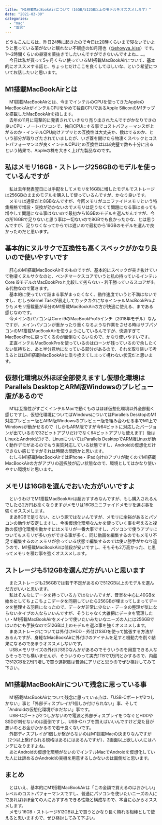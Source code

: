 ```yaml
---
title: "M1搭載MacBookAirについて（16GB/512GB以上のモデルをオススメします）"
date: "2021-03-30"
categories: 
  - "mac"
  - "戯言"
---
```


どうもこんにちは、昨日24時に起きたので今日は20時くらいまで寝ないでいようと思っている薬がないと眠れない不眠症の如月翔也（[@showya\_kiss](http://twitter.com/showya_kiss)）です。1〜2時間くらいの昼寝を薬抜きでしたいんですができないんですよね……。  
　今日は私が買って5ヶ月くらい使っているM1搭載MacBookAirについて、基本的にオススメする話と、ちょっとだけここを良くしてほしいな、という希望についてお話したいと思います。  

## M1搭載MacBookAirとは

　M1搭載MacBookAirとは、今までインテルのCPUを使ってきたAppleのMacBookAirがインテルCPUをやめて独自CPUであるApple SiliconのM1チップを搭載したMacBookAirを指します。  
　去年の11月に電撃的に発表されていきなり売り出されたんですがかなりできの良いCPU・ノートパソコンで、独自CPUにする事でコストパフォーマンスが上がるのか・インテルCPU向けアプリとの互換性は大丈夫か、数はでるのか、という部分が取りざたされていましたが、いざ蓋を開けたら物凄くスペックとコストパフォーマンスが良くインテルCPUとの互換性はほぼ完璧で数も十分に出るという結果で、Appleの株を大きく上げた製品なのです。  

## 私はメモリ16GB・ストレージ256GBのモデルを使っているんですが

　私は去年発表翌日には手配をしてメモリを16GBに増したモデルでストレージは256GBのままのモデルを購入して使っているんですが、かなり良いです。  
　メモリは通常だと8GBなんですが、今回メモリがユニファイドメモリという特集規格で増設・交換が効かないのでメモリは足りなくて問題になる事はあっても増やして問題になる事はないので最初から16GBのモデルを選んだんですが、今の所16GBで足りないと思う事は一切ないので8GBでも良かったかな、とは思うんですが、足りなくなってからでは遅いので最初から16GBのモデルを選んで良かったのだと思います。  

## 基本的にヌルサクで互換性も高くスペックがかなり良いので使いやすいです

　肝心のM1搭載MacBookAirそのものですが、基本的にスペックが突き抜けていて物凄くヌルサクなのと、ベンチマークスコアでいうと私の持っているインテルCore i9モデルのMacBookProと比較して劣らない・若干勝っているスコアが出る代物なので驚きます。  
　基本的に使っていて詰まる事がまったくなく、動作速度でいうと不満はないですし、むしろKernel Taskが暴走してカックカクになるインテルMacBookProよりもメモリ搭載量が半分のM1搭載MacBookAirの方が快適に使える、まである感じなのです。  
　今メインのパソコンはCore i9のMacBookPro15インチ（2018年モデル）なんですが、メインパソコンが重かったり重くなるような作業をさせる時はサブパソコンのM1搭載MacBookAirを使うようにしているんですが、快適すぎてMacBookProに戻ってくるのが面倒なくらいなので、かなり使いやすいです。  
　正直インテルMacBookProを使っているのはローンが残っているので余したくない気持ちと、あと半分意地になっている部分があるので、それを取り除いて考えるとほぼM1搭載MacBookAirに乗り換えてしまって構わない状況だと思います。  

## 仮想化環境以外ほぼ全部使えますし仮想化環境はParallels DesktopとARM版Windowsのプレビュー版があるので

　M1は互換性がすごくインテルMacで動くものはほぼ仮想化環境以外全部動く感じですし、仮想化環境についてはWindowsについてはParallels DesktopのM1対応プレビュー版とARM版Windowsのプレビュー版を組み合わせる事でM1上でWindowsが動かせるので（しかもARM版ですが今64ビットに対応したバージョンが出ているので32ビットアプリだけでなく64ビットアプリも使えます）後はLinuxとAndroidだけで、LinuxについてはParallels DesktopでARM版Linuxが動く動作デモがあるのでもう実質対応している状態ですし、Androidの仮想化だけできない感じですがそれは時間の問題かと思います。  
　むしろM1搭載MacBookAirではiPhone・iPad向けのアプリが動くのでM1搭載MacBookAirの方がアプリの選択肢が広い状態なので、環境としてはかなり使いやすい環境だと思います。  

## メモリは16GBを選んでおいた方がいいですよ

　というわけでM1搭載MacBookAirは超おすすめなんですが、もし購入されるんでしたら2万円お高くなりますがメモリは16GBユニファイドメモリを選ぶ事を強くオススメします。  
　まあ8GBで足りない、という訳ではないんですが、メモリに余裕があるとパソコンの動作が安定しますし、今後仮想化環境なんかを使っていく事を考えると複数の仮想化環境を動かすにはメモリが一番大事ですし、パソコンで使うアプリについてもメモリが多い方ができる事が多く、同じ動画を編集するのでもメモリ不足で編集するのとメモリが余っている状態で編集するのでは使い勝手がかなり違うので、M1搭載MacBookAirは値段が安いですし、そもそも2万高かった、と思ってメモリを積む事を強くオススメします。  

## ストレージも512GBを選んだ方がいいと思います

　またストレージも256GBでは若干不足があるので512GB以上のモデルを選んだ方がいいと思います。  
　私はそんなにデータを持っている方ではないんですが、音楽を中心に40GBを始めとしてちょこちょこデータを同期していたら256GBが埋まってしまってデータを整理する羽目になったので、データが非常に少ない・データの整理が気にならないタイプの人ならいいんですが、そうじゃなく大雑把にデータを管理したい・M1搭載MacBookAirをメインで使いたいみたいなニーズの人には256GBではいかにも手狭なので512GB以上のモデルを選ぶ事を強くオススメします。  
　まあストレージについては外付けHDD・外付けSSDを使って拡張する方法があるんですが、身軽なMacBookAirに外付けのアイテムを足すと機動力を削ぐ結果になるのであまりオススメしないです。  
　USBメモリサイズの外付けSSDなんかがあるのでそういうのを用意できる人ならそっちでも構いませんが、そういうのって実売1TBで1万円とかするので、内蔵で512GBを2万円増しで買う選択肢は普通にアリだと思うのでぜひ検討してみて下さい。  

## M1搭載MacBookAirについて残念に思っている事

　M1搭載MacBookAirについて残念に思っている点は、「USB-Cポートが2つしかない」事と「外部ディスプレイが1個しか付けられない」事、そして「Androidの仮想化環境がまだない」事です。  
　USB-Cポートが2つしかないので電源と外部ディスプレイをつなぐとHDDやSSDが刺せないのは面倒ですし、USB-Cハブを買えばいいんですけど見た目が悪いのとお金がかかるので若干良くないです。  
　外部ディスプレイが1個しか繋がらないのはM1搭載Macの決まりなんですが（2つ以上繋げられる規格はあるにはあるんですが）、2画面以上欲しい人にはハンデになりますよね。  
　あとAndroidの仮想化環境がないのでインテルMacでAndroidを仮想化していた人には諦めるかAndroidの実機を用意するしかないのは面倒だと思います。  

## まとめ

　とはいえ、基本的にM1搭載MacBookAirは「この金額で買えるのはおかしい」レベルのコストパフォーマンスですし、普通にパソコンを使いたいニーズの人にであればほぼ全ての人におすすめできる性能と構成なので、本当に心からオススメします。  
　メモリ16GB・ストレージ512GB以上で買うとかなり長く頼れる相棒として使えると思いますので、ぜひ検討してみて下さい。
